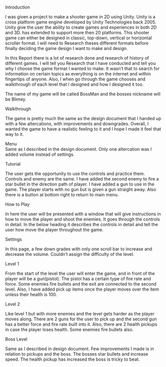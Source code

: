 Introduction 
 
I was given a project to make a shooter game in 2D using Unity. Unity is a cross platform game engine developed by Unity Technologies back 2005. Unity give the user the ability to create games and experiences in both 2D and 3D. has extended to support more then 20 platforms. This shooter game can either be designed in classic, top-down, vertical or horizontal scroller format. I will need to Research theses different formats before finally deciding the game design I want to make and design. 

In this Report there is a lot of research done and research of history of different games. I will tell you Research that I have conducted and tell you why I choose the game format I wanted to make. It wasn’t that to search for information on certain topics as everything is on the internet and within fingertips of anyone. Also, I when go through the game chooses and walkthrough of each level that I designed and how I designed it too. 

The name of my game will be called BossMan and the bosses nickname will be Blimey.   

Walkthrough  

The game is pretty much the same as the design document that I handed up with a few altercations, with improvements and downgrades. Overall, I wanted the game to have a realistic feeling to it and I hope I made it feel that way to it.  
 
Menu  
Same as I described in the design document. Only one altercation was I added volume instead of settings. 
  
 
 
 
 
 
 
Tutorial  

The user gets the opportunity to use the controls and practice them. Controls and enemy are the same. I have added the second enemy to fire a star bullet in the direction path of player. I have added a gun to use in the game. The player starts with no gun but is given a gun straight away. Also there is a button at bottom right to return to 
main menu. 
  
How to Play  

In here the user will be presented with a window that will give instructions in how to move the player and shoot the enemies. It goes through the controls in detail. In the below heading it describes the controls in detail and tell the user how move the player throughout the game. 
  
Settings  

In this page, a few down grades with only one scroll bar to increase and decrease the volume. Couldn’t assign the difficulty of the level.  
   
Level 1  

From the start of the level the user will enter the game, and in front of the player will be a gun(pistol). The pistol has a certain type of fire rate and force. Some enemies fire bullets and the exit are connected to the second level. Also, I have added pick up items once the player moves over the item unless their health is 100. 
  
Level 2  

Like level 1 but with more enemies and the level gets harder as the player moves along. There are 2 guns for the user to pick up and the second gun has a better force and fire rate built into it. Also, there are 2 health pickups in case the player loses health. Some enemies fire bullets also.  
  
Boss Level 

Same as I described in design document. Few improvements I made is in relation to pickups and the boss. The bosses star bullets and increase speed. The health pickup has increased the boss is tricky to beat. 
  
  
  
  
  

